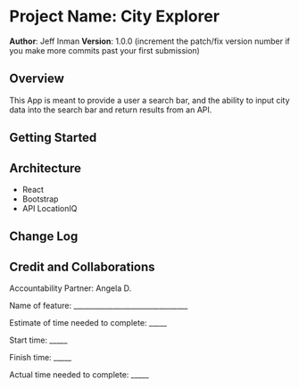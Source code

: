 # Project Name: City Explorer

**Author**: Jeff Inman
**Version**: 1.0.0 (increment the patch/fix version number if you make more commits past your first submission)

## Overview
This App is meant to provide a user a search bar, and the ability to input city data into the search bar and return results from an API.

## Getting Started
<!-- What are the steps that a user must take in order to build this app on their own machine and get it running? -->

## Architecture
- React
- Bootstrap
- API LocationIQ

## Change Log
<!-- Use this area to document the iterative changes made to your application as each feature is successfully implemented. Use time stamps. Here's an example:

01-01-2001 4:59pm - Application now has a fully-functional express server, with a GET route for the location resource. -->

## Credit and Collaborations
Accountability Partner: Angela D.

Name of feature: ________________________________

Estimate of time needed to complete: _____

Start time: _____

Finish time: _____

Actual time needed to complete: _____
